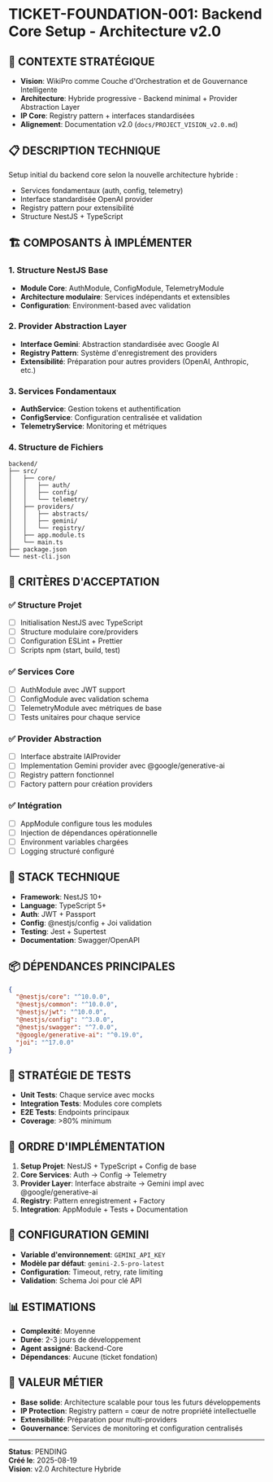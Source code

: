 # TICKET-FOUNDATION-001: Backend Core Setup - Architecture v2.0

## 🎯 CONTEXTE STRATÉGIQUE
- **Vision**: WikiPro comme Couche d'Orchestration et de Gouvernance Intelligente
- **Architecture**: Hybride progressive - Backend minimal + Provider Abstraction Layer
- **IP Core**: Registry pattern + interfaces standardisées
- **Alignement**: Documentation v2.0 (`docs/PROJECT_VISION_v2.0.md`)

## 📋 DESCRIPTION TECHNIQUE
Setup initial du backend core selon la nouvelle architecture hybride :
- Services fondamentaux (auth, config, telemetry)
- Interface standardisée OpenAI provider
- Registry pattern pour extensibilité
- Structure NestJS + TypeScript

## 🏗️ COMPOSANTS À IMPLÉMENTER

### 1. Structure NestJS Base
- **Module Core**: AuthModule, ConfigModule, TelemetryModule
- **Architecture modulaire**: Services indépendants et extensibles
- **Configuration**: Environment-based avec validation

### 2. Provider Abstraction Layer
- **Interface Gemini**: Abstraction standardisée avec Google AI
- **Registry Pattern**: Système d'enregistrement des providers
- **Extensibilité**: Préparation pour autres providers (OpenAI, Anthropic, etc.)

### 3. Services Fondamentaux
- **AuthService**: Gestion tokens et authentification
- **ConfigService**: Configuration centralisée et validation
- **TelemetryService**: Monitoring et métriques

### 4. Structure de Fichiers
```
backend/
├── src/
│   ├── core/
│   │   ├── auth/
│   │   ├── config/
│   │   └── telemetry/
│   ├── providers/
│   │   ├── abstracts/
│   │   ├── gemini/
│   │   └── registry/
│   ├── app.module.ts
│   └── main.ts
├── package.json
└── nest-cli.json
```

## 🎫 CRITÈRES D'ACCEPTATION

### ✅ Structure Projet
- [ ] Initialisation NestJS avec TypeScript
- [ ] Structure modulaire core/providers
- [ ] Configuration ESLint + Prettier
- [ ] Scripts npm (start, build, test)

### ✅ Services Core
- [ ] AuthModule avec JWT support
- [ ] ConfigModule avec validation schema
- [ ] TelemetryModule avec métriques de base
- [ ] Tests unitaires pour chaque service

### ✅ Provider Abstraction
- [ ] Interface abstraite IAIProvider
- [ ] Implementation Gemini provider avec @google/generative-ai
- [ ] Registry pattern fonctionnel
- [ ] Factory pattern pour création providers

### ✅ Intégration
- [ ] AppModule configure tous les modules
- [ ] Injection de dépendances opérationnelle
- [ ] Environment variables chargées
- [ ] Logging structuré configuré

## 🔧 STACK TECHNIQUE
- **Framework**: NestJS 10+
- **Language**: TypeScript 5+
- **Auth**: JWT + Passport
- **Config**: @nestjs/config + Joi validation
- **Testing**: Jest + Supertest
- **Documentation**: Swagger/OpenAPI

## 📦 DÉPENDANCES PRINCIPALES
```json
{
  "@nestjs/core": "^10.0.0",
  "@nestjs/common": "^10.0.0",
  "@nestjs/jwt": "^10.0.0",
  "@nestjs/config": "^3.0.0",
  "@nestjs/swagger": "^7.0.0",
  "@google/generative-ai": "^0.19.0",
  "joi": "^17.0.0"
}
```

## 🧪 STRATÉGIE DE TESTS
- **Unit Tests**: Chaque service avec mocks
- **Integration Tests**: Modules core complets
- **E2E Tests**: Endpoints principaux
- **Coverage**: >80% minimum

## 🚀 ORDRE D'IMPLÉMENTATION
1. **Setup Projet**: NestJS + TypeScript + Config de base
2. **Core Services**: Auth → Config → Telemetry
3. **Provider Layer**: Interface abstraite → Gemini impl avec @google/generative-ai
4. **Registry**: Pattern enregistrement + Factory
5. **Integration**: AppModule + Tests + Documentation

## 🔧 CONFIGURATION GEMINI
- **Variable d'environnement**: `GEMINI_API_KEY`
- **Modèle par défaut**: `gemini-2.5-pro-latest`
- **Configuration**: Timeout, retry, rate limiting
- **Validation**: Schema Joi pour clé API

## 📊 ESTIMATIONS
- **Complexité**: Moyenne
- **Durée**: 2-3 jours de développement
- **Agent assigné**: Backend-Core
- **Dépendances**: Aucune (ticket fondation)

## 🎯 VALEUR MÉTIER
- **Base solide**: Architecture scalable pour tous les futurs développements
- **IP Protection**: Registry pattern = cœur de notre propriété intellectuelle
- **Extensibilité**: Préparation pour multi-providers
- **Gouvernance**: Services de monitoring et configuration centralisés

---
**Status**: PENDING  
**Créé le**: 2025-08-19  
**Vision**: v2.0 Architecture Hybride